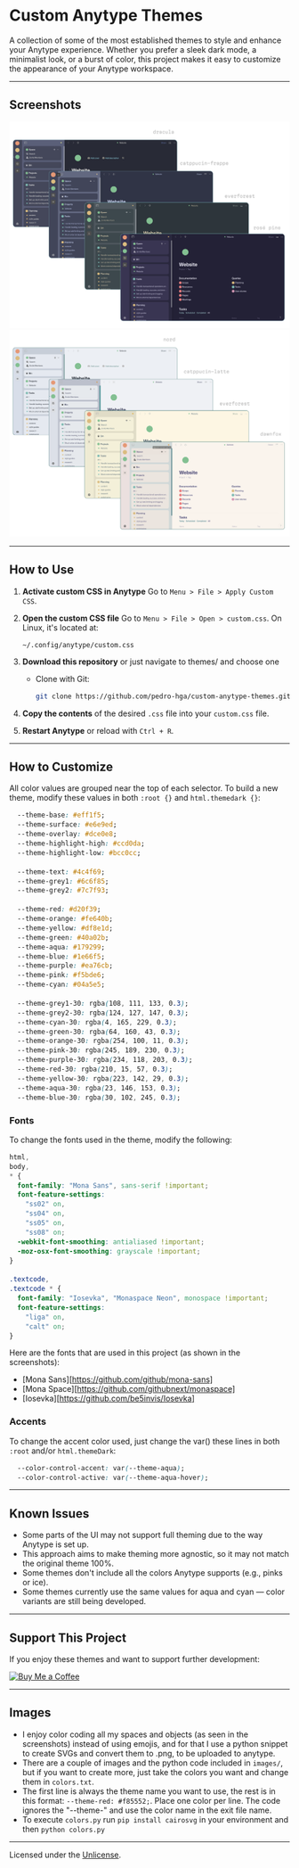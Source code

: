 # Custom Anytype Themes

A collection of some of the most established themes to style and enhance your Anytype experience.
Whether you prefer a sleek dark mode, a minimalist look, or a burst of color, this project makes it easy to customize the appearance of your Anytype workspace.

---

## Screenshots

![Dark themes](dark.png)
![Light themes](light.png)

---

## How to Use

1. **Activate custom CSS in Anytype**
   Go to `Menu > File > Apply Custom CSS`.

2. **Open the custom CSS file**
   Go to `Menu > File > Open > custom.css`.
   On Linux, it's located at:

   ```
   ~/.config/anytype/custom.css
   ```

3. **Download this repository** or just navigate to themes/ and choose one
   * Clone with Git:

     ```bash
     git clone https://github.com/pedro-hga/custom-anytype-themes.git
     ```

4. **Copy the contents** of the desired `.css` file into your `custom.css` file.

5. **Restart Anytype** or reload with `Ctrl + R`.

---

## How to Customize

All color values are grouped near the top of each selector. To build a new theme, modify these values in both `:root {}` and `html.themedark {}`:

```css
  --theme-base: #eff1f5;
  --theme-surface: #e6e9ed;
  --theme-overlay: #dce0e8;
  --theme-highlight-high: #ccd0da;
  --theme-highlight-low: #bcc0cc;

  --theme-text: #4c4f69;
  --theme-grey1: #6c6f85;
  --theme-grey2: #7c7f93;

  --theme-red: #d20f39;
  --theme-orange: #fe640b;
  --theme-yellow: #df8e1d;
  --theme-green: #40a02b;
  --theme-aqua: #179299;
  --theme-blue: #1e66f5;
  --theme-purple: #ea76cb;
  --theme-pink: #f5bde6;
  --theme-cyan: #04a5e5;

  --theme-grey1-30: rgba(108, 111, 133, 0.3);
  --theme-grey2-30: rgba(124, 127, 147, 0.3);
  --theme-cyan-30: rgba(4, 165, 229, 0.3);
  --theme-green-30: rgba(64, 160, 43, 0.3);
  --theme-orange-30: rgba(254, 100, 11, 0.3);
  --theme-pink-30: rgba(245, 189, 230, 0.3);
  --theme-purple-30: rgba(234, 118, 203, 0.3);
  --theme-red-30: rgba(210, 15, 57, 0.3);
  --theme-yellow-30: rgba(223, 142, 29, 0.3);
  --theme-aqua-30: rgba(23, 146, 153, 0.3);
  --theme-blue-30: rgba(30, 102, 245, 0.3);
```

### Fonts

To change the fonts used in the theme, modify the following:

```css
html,
body,
* {
  font-family: "Mona Sans", sans-serif !important;
  font-feature-settings:
    "ss02" on,
    "ss04" on,
    "ss05" on,
    "ss08" on;
  -webkit-font-smoothing: antialiased !important;
  -moz-osx-font-smoothing: grayscale !important;
}

.textcode,
.textcode * {
  font-family: "Iosevka", "Monaspace Neon", monospace !important;
  font-feature-settings:
    "liga" on,
    "calt" on;
}
```

Here are the fonts that are used in this project (as shown in the screenshots):
- [Mona Sans][https://github.com/github/mona-sans]
- [Mona Space][https://github.com/githubnext/monaspace]
- [Iosevka][https://github.com/be5invis/Iosevka]

### Accents

To change the accent color used, just change the var() these lines in both `:root` and/or `html.themeDark`:

```css
  --color-control-accent: var(--theme-aqua);
  --color-control-active: var(--theme-aqua-hover);
```

---

## Known Issues

* Some parts of the UI may not support full theming due to the way Anytype is set up.
* This approach aims to make theming more agnostic, so it may not match the original theme 100%.
* Some themes don't include all the colors Anytype supports (e.g., pinks or ice).
* Some themes currently use the same values for aqua and cyan — color variants are still being developed.

---

## Support This Project

If you enjoy these themes and want to support further development:

[![Buy Me a Coffee](https://www.buymeacoffee.com/assets/img/custom_images/orange_img.png)](https://www.buymeacoffee.com/pedrohga)

---

## Images

- I enjoy color coding all my spaces and objects (as seen in the screenshots) instead of using emojis, and for that I use a python snippet to create SVGs and convert them to .png, to be uploaded to anytype.
- There are a couple of images and the python code included in `images/`, but if you want to create more, just take the colors you want and change them in `colors.txt`.
- The first line is always the theme name you want to use, the rest is in this format: `--theme-red: #f85552;`. Place one color per line. The code ignores the "--theme-" and use the color name in the exit file name.
- To execute `colors.py` run `pip install cairosvg` in your environment and then `python colors.py`

---

Licensed under the [Unlicense](https://unlicense.org/).
